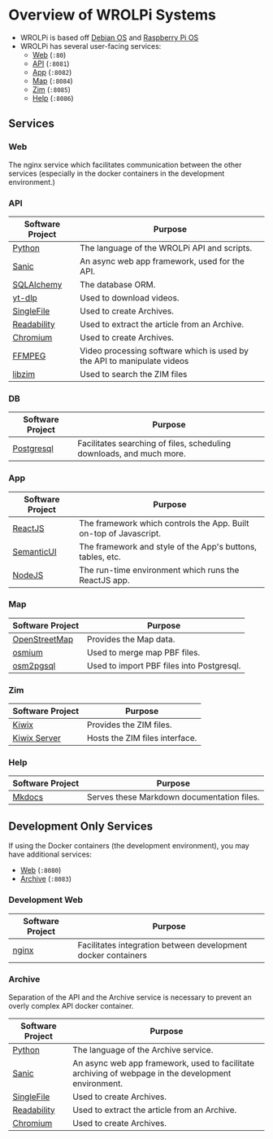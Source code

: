 # Overview of WROLPi Systems

* WROLPi is based off [Debian OS](https://debian.org) and [Raspberry Pi OS](https://www.raspberrypi.com/software/)
* WROLPi has several user-facing services:
    * [Web](#web) (`:80`)
    * [API](#api) (`:8081`)
    * [App](#app) (`:8082`)
    * [Map](#map) (`:8084`)
    * [Zim](#zim) (`:8085`)
    * [Help](#help) (`:8086`)

## Services

### Web

The nginx service which facilitates communication between the other services (especially in the docker containers in
the development environment.)

### API

| Software Project                                           | Purpose                                                                 |
|------------------------------------------------------------|-------------------------------------------------------------------------|
| [Python](https://python.org)                               | The language of the WROLPi API and scripts.                             |
| [Sanic](https://sanic.dev)                                 | An async web app framework, used for the API.                           |
| [SQLAlchemy](https://www.sqlalchemy.org/)                  | The database ORM.                                                       |
| [yt-dlp](https://github.com/yt-dlp/yt-dlp)                 | Used to download videos.                                                |
| [SingleFile](https://github.com/gildas-lormeau/SingleFile) | Used to create Archives.                                                |
| [Readability](https://github.com/mozilla/readability)      | Used to extract the article from an Archive.                            |
| [Chromium](https://chromium.org)                           | Used to create Archives.                                                |
| [FFMPEG](https://ffmpeg.org/)                              | Video processing software which is used by the API to manipulate videos |
| [libzim](https://pypi.org/project/libzim/)                 | Used to search the ZIM files                                            |

### DB

| Software Project                          | Purpose                                                              |
|-------------------------------------------|----------------------------------------------------------------------|
| [Postgresql](https://www.postgresql.org/) | Facilitates searching of files, scheduling downloads, and much more. |

### App

| Software Project                             | Purpose                                                            |
|----------------------------------------------|--------------------------------------------------------------------|
| [ReactJS](https://react.dev/)                | The framework which controls the App.  Built on-top of Javascript. |
| [SemanticUI](https://react.semantic-ui.com/) | The framework and style of the App's buttons, tables, etc.         |
| [NodeJS](https://nodejs.org)                 | The run-time environment which runs the ReactJS app.               |

### Map

| Software Project                                | Purpose                                   |
|-------------------------------------------------|-------------------------------------------|
| [OpenStreetMap](https://www.openstreetmap.org/) | Provides the Map data.                    |
| [osmium](https://osmcode.org/osmium-tool/)      | Used to merge map PBF files.              |
| [osm2pgsql](https://osm2pgsql.org/)             | Used to import PBF files into Postgresql. |

### Zim

| Software Project                                      | Purpose                        |
|-------------------------------------------------------|--------------------------------|
| [Kiwix](https://kiwix.org)                            | Provides the ZIM files.        |
| [Kiwix Server](https://github.com/kiwix/kiwix-tools/) | Hosts the ZIM files interface. |

### Help

| Software Project                  | Purpose                                    |
|-----------------------------------|--------------------------------------------|
| [Mkdocs](https://www.mkdocs.org/) | Serves these Markdown documentation files. |

## Development Only Services

If using the Docker containers (the development environment), you may have additional services:

* [Web](#development-web) (`:8080`)
* [Archive](#archive) (`:8083`)

### Development Web

| Software Project            | Purpose                                                       |
|-----------------------------|---------------------------------------------------------------|
| [nginx](https://nginx.org/) | Facilitates integration between development docker containers |

### Archive

Separation of the API and the Archive service is necessary to prevent an overly complex API docker container.

| Software Project                                           | Purpose                                                                                             |
|------------------------------------------------------------|-----------------------------------------------------------------------------------------------------|
| [Python](https://python.org)                               | The language of the Archive service.                                                                |
| [Sanic](https://sanic.dev)                                 | An async web app framework, used to facilitate archiving of webpage in the development environment. |
| [SingleFile](https://github.com/gildas-lormeau/SingleFile) | Used to create Archives.                                                                            |
| [Readability](https://github.com/mozilla/readability)      | Used to extract the article from an Archive.                                                        |
| [Chromium](https://chromium.org)                           | Used to create Archives.                                                                            |
